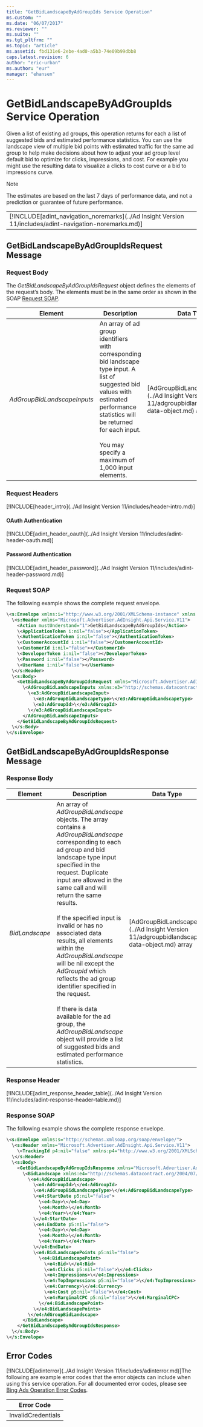 ```yaml
---
title: "GetBidLandscapeByAdGroupIds Service Operation"
ms.custom: ""
ms.date: "06/07/2017"
ms.reviewer: ""
ms.suite: ""
ms.tgt_pltfrm: ""
ms.topic: "article"
ms.assetid: fbd131e6-2ebe-4ad0-a5b3-74e09b99dbb8
caps.latest.revision: 6
author: "eric-urban"
ms.author: "eur"
manager: "ehansen"
---
```

# GetBidLandscapeByAdGroupIds Service Operation
Given a list of existing ad groups, this operation returns for each a list of suggested bids and estimated performance statistics. You can use the landscape view of multiple bid points with estimated traffic for the same ad group to help make decisions about how to adjust your ad group level default bid to optimize for clicks, impressions, and cost. For example you might use the resulting data to visualize a clicks to cost curve or a bid to impressions curve.

> [!NOTE]
> The estimates are based on the last 7 days of performance data, and not a prediction or guarantee of future performance.

||
|-|
|[!INCLUDE[adint_navigation_noremarks](../Ad Insight Version 11/includes/adint-navigation-noremarks.md)]|

## <a name="request"></a>GetBidLandscapeByAdGroupIdsRequest Message

### Request Body
The *GetBidLandscapeByAdGroupIdsRequest* object defines the elements of the request’s body. The elements must be in the same order as shown in the SOAP [Request SOAP](#request_soap).

|Element|Description|Data Type|Required|
|-----------|---------------|-------------|------------|
|*AdGroupBidLandscapeInputs*|An array of ad group identifiers with corresponding bid landscape type input. A list of suggested bid values with estimated performance statistics will be returned for each input.<br /><br />You may specify a maximum of 1,000 input elements.|[AdGroupBidLandscapeInput](../Ad Insight Version 11/adgroupbidlandscapeinput-data-object.md) array|Yes|

### Request Headers
[!INCLUDE[header_intro](../Ad Insight Version 11/includes/header-intro.md)]
#### OAuth Authentication
[!INCLUDE[adint_header_oauth](../Ad Insight Version 11/includes/adint-header-oauth.md)]
#### Password Authentication
[!INCLUDE[adint_header_password](../Ad Insight Version 11/includes/adint-header-password.md)]
### <a name="request_soap"></a>Request SOAP
The following example shows the complete request envelope.

```xml
\<s:Envelope xmlns:i="http://www.w3.org/2001/XMLSchema-instance" xmlns:s="http://schemas.xmlsoap.org/soap/envelope/">
  \<s:Header xmlns="Microsoft.Advertiser.AdInsight.Api.Service.V11">
    <Action mustUnderstand="1">GetBidLandscapeByAdGroupIds</Action>
    \<ApplicationToken i:nil="false"></ApplicationToken>
    \<AuthenticationToken i:nil="false"></AuthenticationToken>
    \<CustomerAccountId i:nil="false"></CustomerAccountId>
    \<CustomerId i:nil="false"></CustomerId>
    \<DeveloperToken i:nil="false"></DeveloperToken>
    \<Password i:nil="false"></Password>
    \<UserName i:nil="false"></UserName>
  \</s:Header>
  \<s:Body>
    <GetBidLandscapeByAdGroupIdsRequest xmlns="Microsoft.Advertiser.AdInsight.Api.Service.V11">
      \<AdGroupBidLandscapeInputs xmlns:e3="http://schemas.datacontract.org/2004/07/Microsoft.BingAds.Advertiser.AdInsight.Api.DataContract.V11.Entity" i:nil="false">
        \<e3:AdGroupBidLandscapeInput>
          \<e3:AdGroupBidLandscapeType>\</e3:AdGroupBidLandscapeType>
          \<e3:AdGroupId>\</e3:AdGroupId>
        \</e3:AdGroupBidLandscapeInput>
      </AdGroupBidLandscapeInputs>
    </GetBidLandscapeByAdGroupIdsRequest>
  \</s:Body>
\</s:Envelope>
```

## <a name="response"></a>GetBidLandscapeByAdGroupIdsResponse Message

### <a name="Body_Elements"></a>Response Body

|Element|Description|Data Type|
|-----------|---------------|-------------|
|*BidLandscape*|An array of *AdGroupBidLandscape* objects. The array contains a *AdGroupBidLandscape* corresponding to each ad group and bid landscape type input specified in the request.  Duplicate input are allowed in the same call and will return the same results.<br /><br />If the specified input is invalid or has no associated data results, all elements within the *AdGroupBidLandscape* will be nil except the *AdGroupId* which reflects the ad group identifier specified in the request.<br /><br />If there is data available for the ad group, the *AdGroupBidLandscape* object will provide a list of suggested bids and estimated performance statistics.|[AdGroupBidLandscape](../Ad Insight Version 11/adgroupbidlandscape-data-object.md) array|

### <a name="Header_Elements"></a>Response Header
[!INCLUDE[adint_response_header_table](../Ad Insight Version 11/includes/adint-response-header-table.md)]
### Response SOAP
The following example shows the complete response envelope.

```xml
\<s:Envelope xmlns:s="http://schemas.xmlsoap.org/soap/envelope/">
  \<s:Header xmlns="Microsoft.Advertiser.AdInsight.Api.Service.V11">
    \<TrackingId p4:nil="false" xmlns:p4="http://www.w3.org/2001/XMLSchema-instance"></TrackingId>
  \</s:Header>
  \<s:Body>
    <GetBidLandscapeByAdGroupIdsResponse xmlns="Microsoft.Advertiser.AdInsight.Api.Service.V11">
      \<BidLandscape xmlns:e4="http://schemas.datacontract.org/2004/07/Microsoft.BingAds.Advertiser.AdInsight.Api.DataContract.V11.Entity" p5:nil="false" xmlns:p5="http://www.w3.org/2001/XMLSchema-instance">
        \<e4:AdGroupBidLandscape>
          \<e4:AdGroupId>\</e4:AdGroupId>
          \<e4:AdGroupBidLandscapeType>\</e4:AdGroupBidLandscapeType>
          \<e4:StartDate p5:nil="false">
            \<e4:Day>\</e4:Day>
            \<e4:Month>\</e4:Month>
            \<e4:Year>\</e4:Year>
          \</e4:StartDate>
          \<e4:EndDate p5:nil="false">
            \<e4:Day>\</e4:Day>
            \<e4:Month>\</e4:Month>
            \<e4:Year>\</e4:Year>
          \</e4:EndDate>
          \<e4:BidLandscapePoints p5:nil="false">
            \<e4:BidLandscapePoint>
              \<e4:Bid>\</e4:Bid>
              \<e4:Clicks p5:nil="false">\</e4:Clicks>
              \<e4:Impressions>\</e4:Impressions>
              \<e4:TopImpressions p5:nil="false">\</e4:TopImpressions>
              \<e4:Currency>\</e4:Currency>
              \<e4:Cost p5:nil="false">\</e4:Cost>
              \<e4:MarginalCPC p5:nil="false">\</e4:MarginalCPC>
            \</e4:BidLandscapePoint>
          \</e4:BidLandscapePoints>
        \</e4:AdGroupBidLandscape>
      </BidLandscape>
    </GetBidLandscapeByAdGroupIdsResponse>
  \</s:Body>
\</s:Envelope>
```

## <a name="errors"></a>Error Codes
[!INCLUDE[adinterror](../Ad Insight Version 11/includes/adinterror.md)]The following are example  error codes that the error objects can include when using this service operation. For all documented error codes, please see [Bing Ads Operation Error Codes](http://go.microsoft.com/fwlink/?LinkId=511884).


|Error Code|
|--------------|
|InvalidCredentials|
